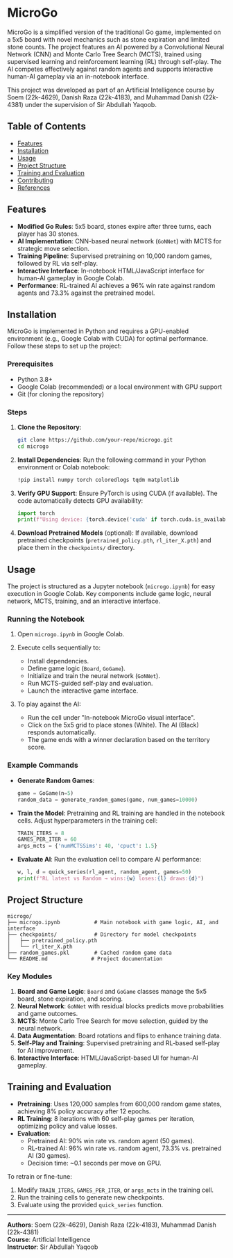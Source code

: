 # MicroGo

MicroGo is a simplified version of the traditional Go game, implemented on a 5x5 board with novel mechanics such as stone expiration and limited stone counts. The project features an AI powered by a Convolutional Neural Network (CNN) and Monte Carlo Tree Search (MCTS), trained using supervised learning and reinforcement learning (RL) through self-play. The AI competes effectively against random agents and supports interactive human-AI gameplay via an in-notebook interface.

This project was developed as part of an Artificial Intelligence course by Soem (22k-4629), Danish Raza (22k-4183), and Muhammad Danish (22k-4381) under the supervision of Sir Abdullah Yaqoob.

## Table of Contents
- [Features](#features)
- [Installation](#installation)
- [Usage](#usage)
- [Project Structure](#project-structure)
- [Training and Evaluation](#training-and-evaluation)
- [Contributing](#contributing)
- [References](#references)

## Features
- **Modified Go Rules**: 5x5 board, stones expire after three turns, each player has 30 stones.
- **AI Implementation**: CNN-based neural network (`GoNNet`) with MCTS for strategic move selection.
- **Training Pipeline**: Supervised pretraining on 10,000 random games, followed by RL via self-play.
- **Interactive Interface**: In-notebook HTML/JavaScript interface for human-AI gameplay in Google Colab.
- **Performance**: RL-trained AI achieves a 96% win rate against random agents and 73.3% against the pretrained model.

## Installation
MicroGo is implemented in Python and requires a GPU-enabled environment (e.g., Google Colab with CUDA) for optimal performance. Follow these steps to set up the project:

### Prerequisites
- Python 3.8+
- Google Colab (recommended) or a local environment with GPU support
- Git (for cloning the repository)

### Steps
1. **Clone the Repository**:
   ```bash
   git clone https://github.com/your-repo/microgo.git
   cd microgo
   ```

2. **Install Dependencies**:
   Run the following command in your Python environment or Colab notebook:
   ```bash
   !pip install numpy torch coloredlogs tqdm matplotlib
   ```

3. **Verify GPU Support**:
   Ensure PyTorch is using CUDA (if available). The code automatically detects GPU availability:
   ```python
   import torch
   print(f"Using device: {torch.device('cuda' if torch.cuda.is_available() else 'cpu')}")
   ```

4. **Download Pretrained Models** (optional):
   If available, download pretrained checkpoints (`pretrained_policy.pth`, `rl_iter_X.pth`) and place them in the `checkpoints/` directory.

## Usage
The project is structured as a Jupyter notebook (`microgo.ipynb`) for easy execution in Google Colab. Key components include game logic, neural network, MCTS, training, and an interactive interface.

### Running the Notebook
1. Open `microgo.ipynb` in Google Colab.
2. Execute cells sequentially to:
   - Install dependencies.
   - Define game logic (`Board`, `GoGame`).
   - Initialize and train the neural network (`GoNNet`).
   - Run MCTS-guided self-play and evaluation.
   - Launch the interactive game interface.

3. To play against the AI:
   - Run the cell under "In-notebook MicroGo visual interface".
   - Click on the 5x5 grid to place stones (White). The AI (Black) responds automatically.
   - The game ends with a winner declaration based on the territory score.

### Example Commands
- **Generate Random Games**:
  ```python
  game = GoGame(n=5)
  random_data = generate_random_games(game, num_games=10000)
  ```

- **Train the Model**:
  Pretraining and RL training are handled in the notebook cells. Adjust hyperparameters in the training cell:
  ```python
  TRAIN_ITERS = 8
  GAMES_PER_ITER = 60
  args_mcts = {'numMCTSSims': 40, 'cpuct': 1.5}
  ```

- **Evaluate AI**:
  Run the evaluation cell to compare AI performance:
  ```python
  w, l, d = quick_series(rl_agent, random_agent, games=50)
  print(f"RL latest vs Random → wins:{w} loses:{l} draws:{d}")
  ```

## Project Structure
```
microgo/
├── microgo.ipynb           # Main notebook with game logic, AI, and interface
├── checkpoints/            # Directory for model checkpoints
│   ├── pretrained_policy.pth
│   └── rl_iter_X.pth
├── random_games.pkl        # Cached random game data
└── README.md              # Project documentation
```

### Key Modules
1. **Board and Game Logic**: `Board` and `GoGame` classes manage the 5x5 board, stone expiration, and scoring.
2. **Neural Network**: `GoNNet` with residual blocks predicts move probabilities and game outcomes.
3. **MCTS**: Monte Carlo Tree Search for move selection, guided by the neural network.
4. **Data Augmentation**: Board rotations and flips to enhance training data.
5. **Self-Play and Training**: Supervised pretraining and RL-based self-play for AI improvement.
6. **Interactive Interface**: HTML/JavaScript-based UI for human-AI gameplay.

## Training and Evaluation
- **Pretraining**: Uses 120,000 samples from 600,000 random game states, achieving 8% policy accuracy after 12 epochs.
- **RL Training**: 8 iterations with 60 self-play games per iteration, optimizing policy and value losses.
- **Evaluation**:
  - Pretrained AI: 90% win rate vs. random agent (50 games).
  - RL-trained AI: 96% win rate vs. random agent, 73.3% vs. pretrained AI (30 games).
  - Decision time: ~0.1 seconds per move on GPU.

To retrain or fine-tune:
1. Modify `TRAIN_ITERS`, `GAMES_PER_ITER`, or `args_mcts` in the training cell.
2. Run the training cells to generate new checkpoints.
3. Evaluate using the provided `quick_series` function.


---

**Authors**: Soem (22k-4629), Danish Raza (22k-4183), Muhammad Danish (22k-4381)  
**Course**: Artificial Intelligence  
**Instructor**: Sir Abdullah Yaqoob
